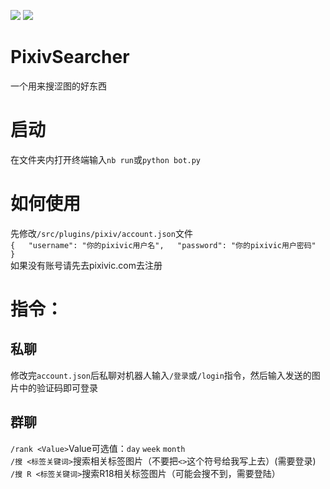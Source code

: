![](https://img.shields.io/badge/Python-%3E%3D3.7-blue) ![](https://img.shields.io/badge/Nonebot2-%3E%3D2.0.0b4-pink)
# PixivSearcher
一个用来搜涩图的好东西  

# 启动
在文件夹内打开终端输入`nb run`或`python bot.py`

# 如何使用
先修改`/src/plugins/pixiv/account.json`文件  
`{  
  "username": "你的pixivic用户名",  
  "password": "你的pixivic用户密码"  
}`  
如果没有账号请先去pixivic.com去注册  

# 指令：
## 私聊
修改完`account.json`后私聊对机器人输入`/登录`或`/login`指令，然后输入发送的图片中的验证码即可登录

## 群聊
`/rank <Value>`Value可选值：`day` `week` `month`  
`/搜 <标签关键词>`搜索相关标签图片（不要把`<>`这个符号给我写上去）(需要登录)  
`/搜 R <标签关键词>`搜索R18相关标签图片（可能会搜不到，需要登陆）  
